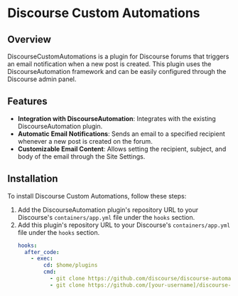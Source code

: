 # Discourse Custom Automations

## Overview

DiscourseCustomAutomations is a plugin for Discourse forums that triggers an email notification when a new post is created.
This plugin uses the DiscourseAutomation framework and can be easily configured through the Discourse admin panel.

## Features
- **Integration with DiscourseAutomation**: Integrates with the existing DiscourseAutomation plugin.
- **Automatic Email Notifications**: Sends an email to a specified recipient whenever a new post is created on the forum.
- **Customizable Email Content**: Allows setting the recipient, subject, and body of the email through the Site Settings.

## Installation

To install Discourse Custom Automations, follow these steps:

1. Add the DiscourseAutomation plugin's repository URL to your Discourse's `containers/app.yml` file under the `hooks` section.
2. Add this plugin's repository URL to your Discourse's `containers/app.yml` file under the `hooks` section.
   ```yaml
   hooks:
     after_code:
       - exec:
           cd: $home/plugins
           cmd:
             - git clone https://github.com/discourse/discourse-automation.git
             - git clone https://github.com/[your-username]/discourse-custom-automations.git
